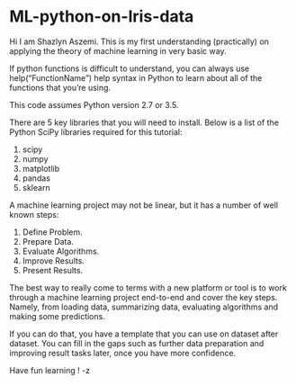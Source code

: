 # ML-python-on-Iris-data
Hi I am Shazlyn Aszemi. This is my first understanding (practically) on applying the theory of machine learning in very basic way.

If python functions is difficult to understand, you can always use help(“FunctionName”) help syntax in Python to learn about all of the functions that you’re using.

This code assumes Python version 2.7 or 3.5.

There are 5 key libraries that you will need to install. Below is a list of the Python SciPy libraries required for this tutorial:

1. scipy
2. numpy
3. matplotlib
4. pandas
5. sklearn

A machine learning project may not be linear, but it has a number of well known steps:

1. Define Problem.
2. Prepare Data.
3. Evaluate Algorithms.
4. Improve Results.
5. Present Results.

The best way to really come to terms with a new platform or tool is to work through a machine learning project end-to-end and cover the key steps. Namely, from loading data, summarizing data, evaluating algorithms and making some predictions.

If you can do that, you have a template that you can use on dataset after dataset. You can fill in the gaps such as further data preparation and improving result tasks later, once you have more confidence.

Have fun learning ! -z
